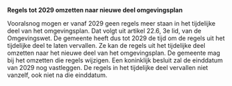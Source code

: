 **Regels tot 2029 omzetten naar nieuwe deel omgevingsplan**

Vooralsnog mogen er vanaf 2029 geen regels meer staan in het tijdelijke deel van
het omgevingsplan. Dat volgt uit artikel 22.6, 3e lid, van de Omgevingswet. De
gemeente heeft dus tot 2029 de tijd om de regels uit het tijdelijke deel te
laten vervallen. Ze kan de regels uit het tijdelijke deel omzetten naar het
nieuwe deel van het omgevingsplan. De gemeente mag bij het omzetten die regels
wijzigen. Een koninklijk besluit zal de einddatum van 2029 nog vastleggen. De
regels in het tijdelijke deel vervallen niet vanzelf, ook niet na die einddatum.